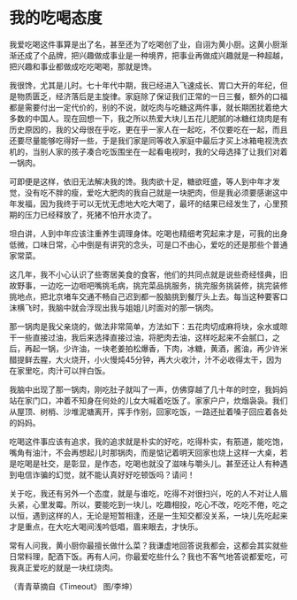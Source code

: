 # 我的吃喝态度

我爱吃喝这件事算是出了名，甚至还为了吃喝创了业，自诩为黄小厨。这黄小厨渐渐还成了个品牌，把兴趣做成事业是一种境界，把事业再做成兴趣就是一种超越，把兴趣和事业都做成吃吃喝喝，那就是馋。 

我很馋，尤其是儿时。七十年代中期，我已经进入飞速成长、胃口大开的年纪，但是物质匮乏，经济落后是主旋律。家庭除了保证我们正常的一日三餐，额外的口福都是需要付出一定代价的，别的不说，就吃肉与吃糖这两件事，就长期困扰着绝大多数的中国人。现在回想一下，我之所以热爱大块儿五花儿肥腻的冰糖红烧肉是有历史原因的，我的父母很在乎吃，更在乎一家人在一起吃，不仅要吃在一起，而且还要尽量能够吃得好一些，于是我们家是同等收入家庭中最后才买上冰箱电视洗衣机的，当别人家的孩子凑合吃饭围坐在一起看电视时，我的父母选择了让我们对着一锅肉。 

可即便是这样，依旧无法解决我的馋。我肉欲十足，糖欲旺盛，等人到中年才发觉，没有吃不胖的瘦，爱吃大肥肉的我自己就是一块肥肉，但是我必须要感谢这中年发福，因为我终于可以无忧无虑地大吃大喝了，最坏的结果已经发生了，心里预期的压力已经释放了，死猪不怕开水烫了。 

坦白讲，人到中年应该注重养生调理身体。吃喝也精细考究起来才是，可我的出身低微，口味日常，心中倒是有讲究的念头，可是口不由心，爱吃的还是那些个普通家常菜。 

这几年，我不小心认识了些寄居美食的食客，他们的共同点就是说些奇经怪典，旧故野事，一边吃一边咂吧嘴挑毛病，挑完菜品挑服务，挑完服务挑装修，挑完装修挑地点，把北京堵车交通不畅自己迟到都一股脑挑到餐厅头上去。每当这种要客口沫横飞时，我脑中就会浮现出我与姐姐儿时面对的那一锅肉。 

那一锅肉是我父亲烧的，做法非常简单，方法如下：五花肉切成麻将块，汆水或晾干一些直接过油，我后来选择直接过油，将肥肉去油，这样吃起来不会腻口，之后，再起一锅，少许油，一块老姜拍松爆香，下肉，冰糖，黄酒，酱油，再少许米醋提鲜去腥，大火烧开，小火慢炖45分钟，再大火收汁，汁不必收得太干，因为在家里吃，肉汁可以拌白饭。 

我脑中出现了那一锅肉，刚吃肚子就叫了一声，仿佛穿越了几十年的时空，我妈妈站在家门口，冲着不知身在何处的儿女大喊着吃饭了。家家户户，炊烟袅袅。我们从屋顶、树梢、沙堆泥塘离开，挥手作别，回家吃饭，一路还扯着嗓子回应着各处的妈妈。 

吃喝这件事应该有追求，我的追求就是朴实的好吃，吃得朴实，有筋道，能吃饱，嘴角有油汁，不会再想起儿时那锅肉，而是惦记着明天回家也烧上这样一大桌，若是吃喝是社交，是彰显，是作态，吃喝也就没了滋味与嚼头儿。甚至还让人有种遇到电信诈骗的幻觉，就不能认真好好吃顿饭吗？请问！ 

关于吃，我还有另外一个态度，就是与谁吃，吃得不对很扫兴，吃的人不对让人眉头紧，心里发霉。所以，要能吃到一块儿，吃趣相投，吃心不改，吃吃不倦，吃之以恒，遇到这样的人，无论是短暂相逢，还是一生知交都没关系，一块儿先吃起来才是重点，在大吃大喝间浅吟低唱，眉来眼去，才快乐。 

常有人问我，黄小厨你最擅长做什么菜？我谦虚地回答说我都会，这都会其实就些日常料理，配酒下饭。再有人问，你最爱吃些什么？我也不客气地答说都爱吃，可我真正爱吃的就是一块红烧肉。 

（青青草摘自《Timeout》 图/李坤）
